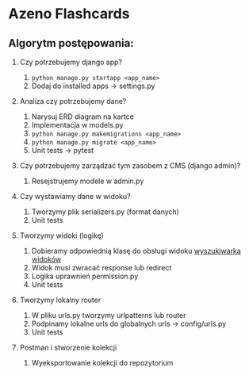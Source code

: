# Azeno Flashcards

## Algorytm postępowania:

1. Czy potrzebujemy django app?
   1. `python manage.py startapp <app_name>`
   2. Dodaj do installed apps -> settings.py
   
2. Analiza czy potrzebujemy dane?
   1. Narysuj ERD diagram na kartce
   2. Implementacja w models.py
   3. `python manage.py makemigrations <app_name>`
   4. `python manage.py migrate <app_name>`
   5. Unit tests -> pytest
   
3. Czy potrzebujemy zarządzać tym zasobem z CMS (django admin)?
   1. Resejstrujemy modele w admin.py

4. Czy wystawiamy dane w widoku?
   1. Tworzymy plik serializers.py (format danych)
   2. Unit tests
   
5. Tworzymy widoki (logikę)
   1. Dobieramy odpowiednią klasę do obsługi widoku [wyszukiwarka widoków](https://www.cdrf.co/)
   2. Widok musi zwracać response lub redirect
   3. Logika uprawnień permission.py
   4. Unit tests

6. Tworzymy lokalny router
   1. W pliku urls.py tworzymy urlpatterns lub router
   2. Podpinamy lokalne urls do globalnych urls -> config/urls.py
   3. Unit tests

7. Postman i stworzenie kolekcji
   1. Wyeksportowanie kolekcji do repozytorium

